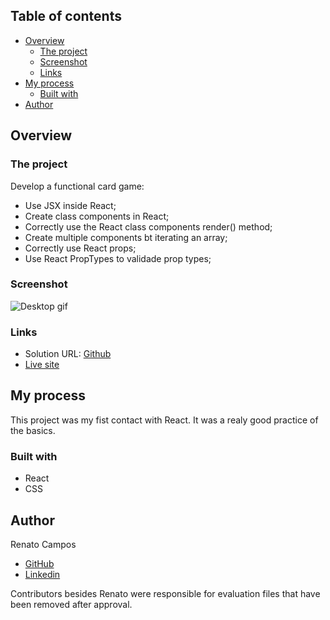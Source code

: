 ## Table of contents

- [Overview](#overview)
  - [The project](#the-project)
  - [Screenshot](#screenshot)
  - [Links](#links)
- [My process](#my-process)
  - [Built with](#built-with)
- [Author](#author)


## Overview

### The project

Develop a functional card game:

- Use JSX inside React;
- Create class components in React;
- Correctly use the React class components render() method;
- Create multiple components bt iterating an array;
- Correctly use React props;
- Use React PropTypes to validade prop types;


### Screenshot

![Desktop gif]()


### Links

- Solution URL: [Github](https://github.com/RenatoDourad0/Project_Tryunfo_Trybe)
- [Live site]()

## My process

This project was my fist contact with React. It was a realy good practice of the basics.

### Built with

- React
- CSS


## Author
  
  Renato Campos
- [GitHub](https://github.com/RenatoDourad0)
- [Linkedin](www.linkedin.com/in/renato-dourado-b1b301112)

Contributors besides Renato were responsible for evaluation files that have been removed after approval.

